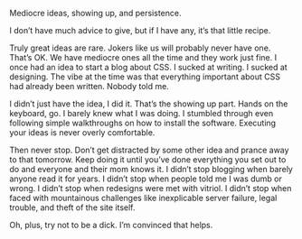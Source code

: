 

Mediocre ideas, showing up, and persistence.

I don’t have much advice to give, but if I have any, it’s that little recipe. 

Truly great ideas are rare. Jokers like us will probably never have one. That’s OK. We have mediocre ones
all the time and they work just fine. I once had an idea to start a blog about CSS. I sucked at writing. I
sucked at designing. The vibe at the time was that everything important about CSS had already been written.
Nobody told me.

I didn’t just have the idea, I did it. That’s the showing up part. Hands on the keyboard, go. I barely
knew what I was doing. I stumbled through even following simple walkthroughs on how to install the software.
Executing your ideas is never overly comfortable.

Then never stop. Don’t get distracted by some other idea and prance away to that tomorrow. Keep doing it
until you’ve done everything you set out to do and everyone and their mom knows it. I didn’t stop blogging
when barely anyone read it for years. I didn’t stop when people told me I was dumb or wrong. I didn’t stop
when redesigns were met with vitriol. I didn’t stop when faced with mountainous challenges like inexplicable
server failure, legal trouble, and theft of the site itself.

Oh, plus, try not to be a dick. I’m convinced that helps.